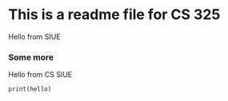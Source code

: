 # This is a readme file for CS 325

Hello from SIUE

### Some more

Hello from CS SIUE

```ruby
print(hello)
```